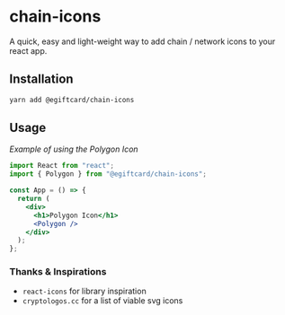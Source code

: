 # chain-icons

A quick, easy and light-weight way to add chain / network icons to your react app.

## Installation

```sh
yarn add @egiftcard/chain-icons
```

## Usage

_Example of using the Polygon Icon_

```jsx
import React from "react";
import { Polygon } from "@egiftcard/chain-icons";

const App = () => {
  return (
    <div>
      <h1>Polygon Icon</h1>
      <Polygon />
    </div>
  );
};
```

### Thanks & Inspirations

- `react-icons` for library inspiration
- `cryptologos.cc` for a list of viable svg icons

